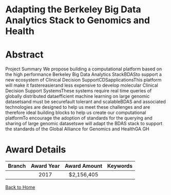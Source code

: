 
Adapting the Berkeley Big Data Analytics Stack to Genomics and Health
=====================================================================

# Abstract


Project Summary
We propose building a computational platform based on the high performance Berkeley Big
Data Analytics StackBDASto support a new ecosystem of Clinical Decision SupportCDSapplicationsThis platform will make it fastereasierand less expensive to develop molecular
Clinical Decision Support SystemsThese systems require real time queries of globally
distributed dataefficient machine learning on large genomic datasetsand must be securefault tolerant and scalableBDAS and associated technologies are designed to help us meet
these challenges and are therefore ideal building blocks to help us create our computational
platformTo encourage the adoption of standards for the querying and sharing of large
genomic datasetswe will adapt the BDAS stack to support the standards of the Global Alliance
for Genomics and HealthGA GH  

# Award Details

|Branch|Award Year|Award Amount|Keywords|
| :---: | :---: | :---: | :---: |
||2017|$2,156,405||
  
  


[Back to Home](https://github.com/chrischow/dod_sbir_awards/Reports/JH/#2539)